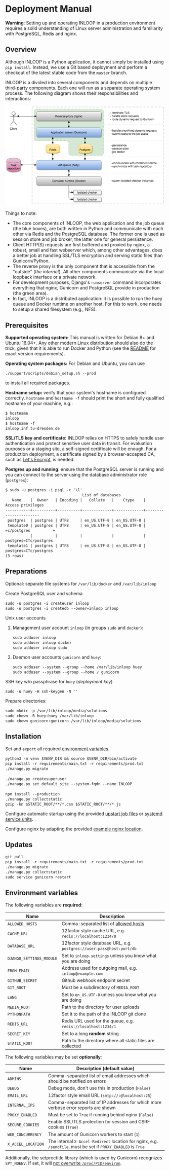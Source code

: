 Deployment Manual
=================

**Warning**:
Setting up and operating INLOOP in a production environment requires a solid understanding of
Linux server administration and familiarity with PostgreSQL, Redis and nginx.


Overview
--------

Although INLOOP is a Python application, it cannot simply be installed using `pip install`.
Instead, we use a Git based deployment and perform a checkout of the latest stable code from the
`master` branch.

INLOOP is a divided into several components and depends on multiple third-party components. Each
one will run as a separate operating system process. The following diagram shows their
responsibilities and interactions:

![INLOOP architecture](figures/architecture.png)

Things to note:

- The core components of INLOOP, the web application and the job queue (the blue boxes), are both
  written in Python and communicate with each other via Redis and the PostgreSQL database. The
  former one is used as session store and job broker, the latter one for general persistence.
- Client HTTP(S) requests are first buffered and proxied by nginx, a robust, small and fast
  webserver which, among other advantages, does a better job at handling SSL/TLS encryption and
  serving static files than Gunicorn/Python.
- The reverse proxy is the only component that is accessible from the "outside" (*the internet*).
  All other components communicate via the local loopback interface or a private network.
- For development purposes, Django's `runserver` command incorporates everything that nginx,
  Gunicorn and PostgreSQL provide in production (the green area).
- In fact, INLOOP is a distributed application: it is possible to run the huey queue and Docker
  runtime on another host. For this to work, one needs to setup a shared filesystem (e.g., NFS).


Prerequisites
-------------

**Supported operating system:** This manual is written for Debian 8+ and Ubuntu 16.04+. Any
other modern Linux distribution should also do the trick, given that it is able to run Docker and
Python (see the [README](../README.md) for exact version requirements).

**Operating system packages:** For Debian and Ubuntu, you can use

    ./support/scripts/debian_setup.sh --prod

to install all required packages.

**Hostname setup:** verify that your system's hostname is configured correctly. `hostname` and
`hostname -f` should print the short and fully qualified hostname of your machine, e.g.:

    $ hostname
    inloop
    $ hostname -f
    inloop.inf.tu-dresden.de

**SSL/TLS key and certificate:** INLOOP relies on HTTPS to safely handle user authentication and
protect sensitive user data in transit. For evaluation purposes or a staging site, a self-signed
certificate will be enough. For a production deployment, a certificate signed by a browser-accepted
CA, such as [Let's Encrypt](https://letsencrypt.org), is needed.

**Postgres up and running**: ensure that the PostgreSQL server is running and you can connect to
the server using the database administrator role (`postgres`):

    $ sudo -u postgres -i psql -c '\l'
                                      List of databases
       Name    |  Owner   | Encoding |   Collate   |    Ctype    |   Access privileges
    -----------+----------+----------+-------------+-------------+-----------------------
     postgres  | postgres | UTF8     | en_US.UTF-8 | en_US.UTF-8 |
     template0 | postgres | UTF8     | en_US.UTF-8 | en_US.UTF-8 | =c/postgres          +
               |          |          |             |             | postgres=CTc/postgres
     template1 | postgres | UTF8     | en_US.UTF-8 | en_US.UTF-8 | postgres=CTc/postgres
    (3 rows)


Preparations
------------

Optional: separate file systems for `/var/lib/docker` and `/var/lib/inloop`

Create PostgreSQL user and schema

    sudo -u postgres -i createuser inloop
    sudo -u postgres -i createdb --owner=inloop inloop

Unix user accounts

1. Management user account `inloop` (in groups `sudo` and `docker`):

       sudo adduser inloop
       sudo adduser inloop docker
       sudo adduser inloop sudo

2. Daemon user accounts `gunicorn` and `huey`:

       sudo adduser --system --group --home /var/lib/inloop huey
       sudo adduser --system --group --home / gunicorn

SSH key w/o passphrase for `huey` (*deployment key*)

    sudo -u huey -H ssh-keygen -N ''

Prepare directories:

    sudo mkdir -p /var/lib/inloop/media/solutions
    sudo chown -R huey:huey /var/lib/inloop
    sudo chown gunicorn:gunicorn /var/lib/inloop/media/solutions


Installation
------------

Set and `export` all required [environment variables](#environment-variables).

    python3 -m venv $VENV_DIR && source $VENV_DIR/bin/activate
    pip install -r requirements/main.txt -r requirements/prod.txt
    ./manage.py migrate

    ./manage.py createsuperuser
    ./manage.py set_default_site --system-fqdn --name INLOOP

    npm install --production
    ./manage.py collectstatic
    gzip -kn $STATIC_ROOT/**/*.css $STATIC_ROOT/**/*.js

Configure automatic startup using the provided [upstart job files](../support/etc/init)
or [systemd service units](../support/etc/systemd/system).

Configure nginx by adapting the provided [example nginx location](../support/etc/nginx).


Updates
-------

    git pull
    pip install -r requirements/main.txt -r requirements/prod.txt
    ./manage.py migrate
    ./manage.py collectstatic
    sudo service gunicorn restart


Environment variables
---------------------

The following variables are **required**:

Name                      | Description
------------------------- | -----------
`ALLOWED_HOSTS`           | Comma-separated list of [allowed hosts][1]
`CACHE_URL`               | 12factor style cache URL, e.g. `redis://localhost:1234/0`
`DATABASE_URL`            | 12factor style database URL, e.g. `postgres://user:pass@host:port/db`
`DJANGO_SETTINGS_MODULE`  | Set to `inloop.settings` unless you know what you are doing
`FROM_EMAIL`              | Address used for outgoing mail, e.g. `inloop@example.com`
`GITHUB_SECRET`           | Github webhook endpoint secret
`GIT_ROOT`                | Must be a subdirectory of `MEDIA_ROOT`
`LANG`                    | Set to `en_US.UTF-8` unless you know what you are doing
`MEDIA_ROOT`              | Path to the directory for user uploads
`PYTHONPATH`              | Set it to the path of the INLOOP git clone
`REDIS_URL`               | Redis URL used for the queue, e.g. `redis://localhost:1234/1`
`SECRET_KEY`              | Set to a long **random** string
`STATIC_ROOT`             | Path to the directory where all static files are collected


The following variables may be set **optionally**:

Name              | Description (default value)
----------------- | ---------------------------
`ADMINS`          | Comma-separated list of email addresses which should be notified on errors
`DEBUG`           | Debug mode, don't use this in production (`False`)
`EMAIL_URL`       | 12factor style email URL (`smtp://:@localhost:25`)
`INTERNAL_IPS`    | Comma-separated list of IP addresses for which more verbose error reports are shown
`PROXY_ENABLED`   | Must be set to `True` if running behind nginx (`False`)
`SECURE_COOKIES`  | Enable SSL/TLS protection for session and CSRF cookies (`True`)
`WEB_CONCURRENCY` | The amount of Gunicorn workers to start (`1`)
`X_ACCEL_LOCATION`| The internal `X-Accel-Redirect` location for nginx, e.g. `/sendfile`, must be set if `PROXY_ENABLED` is `True`

Additionally, the setproctitle library (which is used by Gunicorn) recognizes `SPT_NOENV`. If set,
it will [not overwrite `/proc/PID/environ`][2].

[1]: https://docs.djangoproject.com/en/stable/ref/settings/#allowed-hosts
[2]: https://pypi.python.org/pypi/setproctitle#environment-variables
